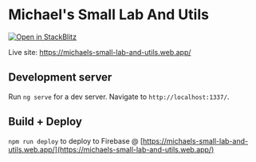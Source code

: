 # Michael's Small Lab And Utils

[![Open in StackBlitz](https://developer.stackblitz.com/img/open_in_stackblitz.svg)](https://stackblitz.com/github/msmallest/michaels-small-lab-and-utils)

Live site: https://michaels-small-lab-and-utils.web.app/

## Development server

Run `ng serve` for a dev server. Navigate to `http://localhost:1337/`.

## Build + Deploy

`npm run deploy` to deploy to Firebase @ [https://michaels-small-lab-and-utils.web.app/](https://michaels-small-lab-and-utils.web.app/)
